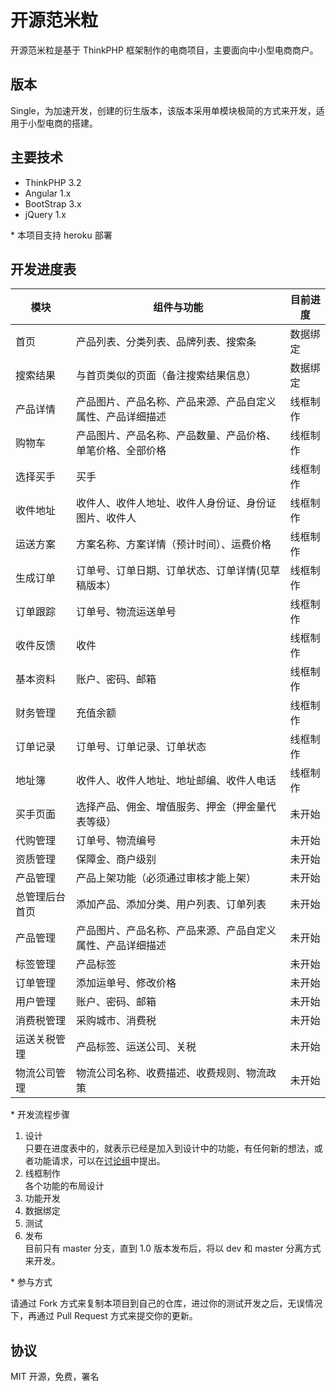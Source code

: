 # 开源范米粒

开源范米粒是基于 ThinkPHP 框架制作的电商项目，主要面向中小型电商商户。

## 版本

Single，为加速开发，创建的衍生版本，该版本采用单模块极简的方式来开发，适用于小型电商的搭建。

## 主要技术

- ThinkPHP 3.2  
- Angular 1.x
- BootStrap 3.x
- jQuery 1.x

\* 本项目支持 heroku 部署

## 开发进度表
| 模块           | 组件与功能 | 目前进度 |
| ---            | --- | --- |
| 首页           | 产品列表、分类列表、品牌列表、搜索条 | 数据绑定 |
| 搜索结果       | 与首页类似的页面（备注搜索结果信息） | 数据绑定 |
| 产品详情       | 产品图片、产品名称、产品来源、产品自定义属性、产品详细描述 | 线框制作 |
| 购物车         | 产品图片、产品名称、产品数量、产品价格、单笔价格、全部价格 | 线框制作 |
| 选择买手       | 买手 | 线框制作 |
| 收件地址       | 收件人、收件人地址、收件人身份证、身份证图片、收件人  | 线框制作 |
| 运送方案       | 方案名称、方案详情（预计时间）、运费价格 | 线框制作 |
| 生成订单       | 订单号、订单日期、订单状态、订单详情(见草稿版本） | 线框制作 |
| 订单跟踪       | 订单号、物流运送单号 | 线框制作 |
| 收件反馈       | 收件 | 线框制作 |
| 基本资料       | 账户、密码、邮箱 | 线框制作 |
| 财务管理       | 充值余额 | 线框制作 |
| 订单记录       | 订单号、订单记录、订单状态 | 线框制作 |
| 地址簿         | 收件人、收件人地址、地址邮编、收件人电话 | 线框制作 |
| 买手页面       | 选择产品、佣金、增值服务、押金（押金量代表等级） | 未开始 |
| 代购管理       | 订单号、物流编号 | 未开始 |
| 资质管理       | 保障金、商户级别 | 未开始 |
| 产品管理       | 产品上架功能（必须通过审核才能上架） | 未开始 |
| 总管理后台首页 | 添加产品、添加分类、用户列表、订单列表 | 未开始 |
| 产品管理       | 产品图片、产品名称、产品来源、产品自定义属性、产品详细描述 | 未开始 |
| 标签管理       | 产品标签 | 未开始 |
| 订单管理       | 添加运单号、修改价格 | 未开始 |
| 用户管理       | 账户、密码、邮箱 | 未开始 |
| 消费税管理     | 采购城市、消费税 | 未开始 |
| 运送关税管理   | 产品标签、运送公司、关税 | 未开始 |
| 物流公司管理   | 物流公司名称、收费描述、收费规则、物流政策 | 未开始 |

\* 开发流程步骤

1. 设计  
只要在进度表中的，就表示已经是加入到设计中的功能，有任何新的想法，或者功能请求，可以在[讨论组](https://github.com/dotku/openfml/issues)中提出。
1. 线框制作  
各个功能的布局设计
1. 功能开发  
1. 数据绑定  
1. 测试
1. 发布  
目前只有 master 分支，直到 1.0 版本发布后，将以 dev 和 master 分离方式来开发。

\* 参与方式  

请通过 Fork 方式来复制本项目到自己的仓库，进过你的测试开发之后，无误情况下，再通过 Pull Request 方式来提交你的更新。

## 协议
MIT 开源，免费，署名